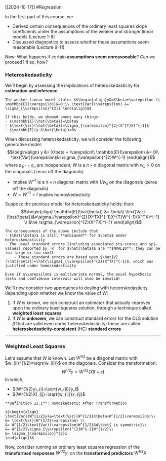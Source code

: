 [[2024-10-17]] #Regression 

In the first part of this course, we
- Derived certain consequences of the ordinary least squares slope coefficients under the assumptions of the weaker and stronger linear models (Lecture 1-8)
- Discussed diagnostics to assess whether these assumptions seem reasonable (Lecture 9-11)

Now: What happens if certain **assumptions seem unreasonable**? Can we proceed? If so, how?

### Heteroskedasticity
We’ll begin by assessing the implications of heteroskedasticity for **estimation and inference**.

```ad-summary
The weaker linear model states $$\begin{align}y&=X\beta+\varepsilon \\ \mathbb{E}(\varepsilon)&=0 \\ \text{Var}(\varepsilon) &= \sigma_{\varepsilon}^{2}I \end{align}$$

If this holds, we showed among many things:
- $\mathbb{E}(\hat{\beta})=\beta$
- $\text{Var}(\hat{\beta})=\sigma_{\varepsilon}^{2}(X^{T}X)^{-1}$
- $\mathbb{E}(y-X\hat{\beta})=0$
```

When discussing heteroskedasticity, we will consider the following generative model: $$\begin{align}
y &= X\beta + \varepsilon\\
\mathbb{E}(\varepsilon) &= 0\\
\text{Var}(\varepsilon)&=\sigma_{\varepsilon}^{2}W^{-1} 
\end{align}$$ where $\varepsilon_{1},\cdots, \varepsilon_{n}$ are independent, $W$ is a $n \times n$ diagonal matrix with $w_{ii}>0$ on the diagonals (zeros off the diagonals)
- Implies $W^{-1}$ is a $n \times n$ diagonal matrix with $1/w_{ii}$ on the diagonals (zeros off the diagonals)
- $W=W^{-1}=I$ implies homoskedasticity

Suppose the previous model for heteroskedasticity holds; then: $$\begin{align}
\mathbb{E}(\hat{\beta}) &= \beta\\
\text{Var}(\hat{\beta})&=\sigma_{\varepsilon}^{2}(X^TX)^{-1}X^{T}W^{-1}(X^TX)^{-1} \\
&\ne \sigma_{\varepsilon}^{2}(X^TX)^{-1}
\end{align}$$

```ad-note
The consequences of the above include that
- $\hat{\beta}$ is still **unbiased** for $\beta$ under heteroskedasticity
- The usual standard errors (including associated $t$-scores and $p$-values) reported by `R` for $\hat{\beta}$ are **INVALID**; they can be too large or too small
	- These standard errors are based upon $\hat{V}(\hat{\beta})=\hat{\sigma}_{\varepsilon}^{2}(X^TX)^{-1}$, which was justified under homoskedasticity

Even if $\varepsilon$ is multivariate normal, the usual hypothesis tests and confidence intervals will also be invalid!
```

We’ll now consider two approaches to dealing with heteroskedasticity, depending upon whether we know the value of $W$:
1. If $W$ is known, we can construct an estimator that actually improves upon the ordinary least squares solution, through a technique called **weighted least squares**
2. If $W$ is **unknown**, we can construct standard errors for the OLS solution $\hat{\beta}$ that are valid even under heteroskedasticity; these are called **heteroskedasticity-consistent** (HC) **standard errors**

---
### Weighted Least Squares
Let's assume that $W$ is known. Let $W^{1/2}$ be a diagonal matrix with $w_{ii}^{1/2}=\sqrt{w_{ii}}$ on the diagonals. Consider the transformation: $$W^{1/2}y=W^{1/2}(X\beta+\varepsilon)$$ In which, 
- $(W^{1/2}y)_{i}=\sqrt{w_{ii}}y_i$
- $(W^{1/2}X)_{ij}=\sqrt{w_{ii}}x_{ij}$

```ad-important
**Definition 13.1**: Homoskedastic After Transformation

$$\begin{align}
\text{Var}(W^{1/2}y)&=\text{Var}(W^{1/2}X\beta+W^{1/2}\varepsilon)\\
&= \text{Var}(W^{1/2}\varepsilon) \\
&= W^{1/2}\text{Var}(\varepsilon)W^{1/2}&W\text{ is symmetric}\\
&= W^{1/2}\sigma_{\varepsilon}^{2}W^{-1}W^{1/2}\\
&= \sigma_{\varepsilon}^{2}I
\end{align}$$
```

Now, consider running an ordinary least squares regression of the **transformed responses** $W^{1/2}y$, on the **transformed predictors** $W^{1/2}X$